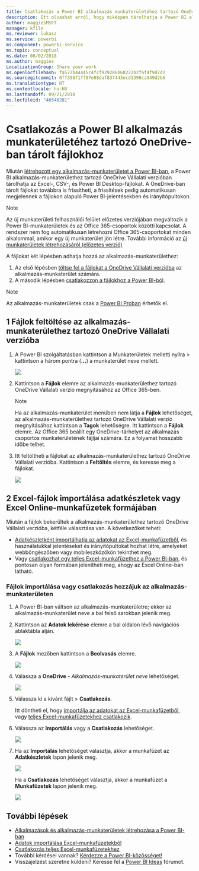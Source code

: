 ```yaml
---
title: Csatlakozás a Power BI alkalmazás munkaterületéhez tartozó OneDrive-ban tárolt fájlokhoz
description: Itt olvashat arról, hogy miképpen tárolhatja a Power BI alkalmazás munkaterületéhez tartozó OneDrive-ban az Excel-, a CSV-, és a Power BI Desktop-fájlokat, és hogyan csatlakozhat hozzájuk.
author: maggiesMSFT
manager: kfile
ms.reviewer: lukasz
ms.service: powerbi
ms.component: powerbi-service
ms.topic: conceptual
ms.date: 08/02/2018
ms.author: maggies
LocalizationGroup: Share your work
ms.openlocfilehash: fa572b44445c4fcf929286b68222b2faf4f9d7d2
ms.sourcegitcommit: 0ff358f1ff87e88daf837443ecd1398ca949d2b6
ms.translationtype: HT
ms.contentlocale: hu-HU
ms.lasthandoff: 09/21/2018
ms.locfileid: "46548281"
---
```

# <a name="connect-to-files-stored-in-onedrive-for-your-power-bi-app-workspace"></a>Csatlakozás a Power BI alkalmazás munkaterületéhez tartozó OneDrive-ban tárolt fájlokhoz
Miután [létrehozott egy alkalmazás-munkaterületet a Power BI-ban](consumer/end-user-create-apps.md), a Power BI alkalmazás-munkaterülethez tartozó OneDrive Vállalati verzióban tárolhatja az Excel-, CSV-, és Power BI Desktop-fájlokat. A OneDrive-ban tárolt fájlokat továbbra is frissítheti, a frissítések pedig automatikusan megjelennek a fájlokon alapuló Power BI-jelentésekben és irányítópultokon. 

> [!NOTE]
> Az új munkaterületi felhasználói felület előzetes verziójában megváltozik a Power BI-munkaterületek és az Office 365-csoportok közötti kapcsolat. A rendszer nem fog automatikusan létrehozni Office 365-csoportokat minden alkalommal, amikor egy új munkaterület jön létre. További információ az [új munkaterületek létrehozásáról (előzetes verzió)](service-create-the-new-workspaces.md)

A fájlokat két lépésben adhatja hozzá az alkalmazás-munkaterülethez: 

1. Az első lépésben [töltse fel a fájlokat a OneDrive Vállalati verzióba](service-connect-to-files-in-app-workspace-onedrive-for-business.md#1-upload-files-to-the-onedrive-for-business-for-your-app-workspace) az alkalmazás-munkaterület számára.
2. A második lépésben [csatlakozzon a fájlokhoz a Power BI-ból](service-connect-to-files-in-app-workspace-onedrive-for-business.md#2-import-excel-files-as-datasets-or-as-excel-online-workbooks).

> [!NOTE]
> Az alkalmazás-munkaterületek csak a [Power BI Proban](service-free-vs-pro.md) érhetők el.
> 
> 

## <a name="1-upload-files-to-the-onedrive-for-business-for-your-app-workspace"></a>1 Fájlok feltöltése az alkalmazás-munkaterülethez tartozó OneDrive Vállalati verzióba
1. A Power BI szolgáltatásban kattintson a Munkaterületek melletti nyílra > kattintson a három pontra (**…**) a munkaterület neve mellett. 
   
   ![](media/service-connect-to-files-in-app-workspace-onedrive-for-business/power-bi-app-ellipsis.png)
2. Kattintson a **Fájlok** elemre az alkalmazás-munkaterülethez tartozó OneDrive Vállalati verzió megnyitásához az Office 365-ben.
   
   > [!NOTE]
   > Ha az alkalmazás-munkaterület menüben nem látja a **Fájlok** lehetőséget, az alkalmazás-munkaterülethez tartozó OneDrive Vállalati verzió megnyitásához kattintson a **Tagok** lehetőségre. Itt kattintson a **Fájlok** elemre. Az Office 365 beállít egy OneDrive-tárhelyet az alkalmazás csoportos munkaterületének fájljai számára. Ez a folyamat hosszabb időbe telhet. 
   > 
   > 
3. Itt feltöltheti a fájlokat az alkalmazás-munkaterülethez tartozó OneDrive Vállalati verzióba. Kattintson a **Feltöltés** elemre, és keresse meg a fájlokat.
   
   ![](media/service-connect-to-files-in-app-workspace-onedrive-for-business/pbi_grpfilesonedrive.png)

## <a name="2-import-excel-files-as-datasets-or-as-excel-online-workbooks"></a>2 Excel-fájlok importálása adatkészletek vagy Excel Online-munkafüzetek formájában
Miután a fájlok bekerültek a alkalmazás-munkaterülethez tartozó OneDrive Vállalati verzióba, kétféle választása van. A következőket teheti: 

* [Adatkészletként importálhatja az adatokat az Excel-munkafüzetből](service-get-data-from-files.md), és használatukkal jelentéseket és irányítópultokat hozhat létre, amelyeket webböngészőben vagy mobileszközökön tekinthet meg.
* Vagy [csatlakozhat egy teljes Excel-munkafüzethez a Power BI-ban](service-excel-workbook-files.md), és pontosan olyan formában jelenítheti meg, ahogy az Excel Online-ban látható.

### <a name="import-or-connect-to-the-files-in-your-app-workspace"></a>Fájlok importálása vagy csatlakozás hozzájuk az alkalmazás-munkaterületen
1. A Power BI-ban váltson az alkalmazás-munkaterületre; ekkor az alkalmazás-munkaterület neve a bal felső sarokban jelenik meg. 
2. Kattintson az **Adatok lekérése** elemre a bal oldalon lévő navigációs ablaktábla alján. 
   
   ![](media/service-connect-to-files-in-app-workspace-onedrive-for-business/power-bi-app-get-data-button.png)
3. A **Fájlok** mezőben kattintson a **Beolvasás** elemre.
   
   ![](media/service-connect-to-files-in-app-workspace-onedrive-for-business/pbi_getfiles.png)
4. Válassza a **OneDrive** - *Alkalmazás-munkaterület neve* lehetőséget.
   
    ![](media/service-connect-to-files-in-app-workspace-onedrive-for-business/pbi_grp_one_drive_shrpt.png)
5. Válassza ki a kívánt fájlt > **Csatlakozás**.
   
    Itt döntheti el, hogy [importálja az adatokat az Excel-munkafüzetből](service-get-data-from-files.md), vagy [teljes Excel-munkafüzetekhez csatlakozik](service-excel-workbook-files.md).
6. Válassza az **Importálás** vagy a **Csatlakozás** lehetőséget.
   
    ![](media/service-connect-to-files-in-app-workspace-onedrive-for-business/pbi_importexceldataorwholecrop.png)
7. Ha az **Importálás** lehetőséget választja, akkor a munkafüzet az **Adatkészletek** lapon jelenik meg. 
   
    ![](media/service-connect-to-files-in-app-workspace-onedrive-for-business/power-bi-app-excel-file-import.png)
   
    Ha a **Csatlakozás** lehetőséget választja, akkor a munkafüzet a **Munkafüzetek** lapon jelenik meg.
   
    ![](media/service-connect-to-files-in-app-workspace-onedrive-for-business/power-bi-app-excel-file-connect.png)

## <a name="next-steps"></a>További lépések
* [Alkalmazások és alkalmazás-munkaterületek létrehozása a Power BI-ban](consumer/end-user-create-apps.md)
* [Adatok importálása Excel-munkafüzetekből](service-get-data-from-files.md)
* [Csatlakozás teljes Excel-munkafüzetekhez](service-excel-workbook-files.md)
* További kérdései vannak? [Kérdezze a Power BI-közösséget!](http://community.powerbi.com/)
* Visszajelzést szeretne küldeni? Keresse fel a [Power BI Ideas](https://ideas.powerbi.com/forums/265200-power-bi) fórumot.

